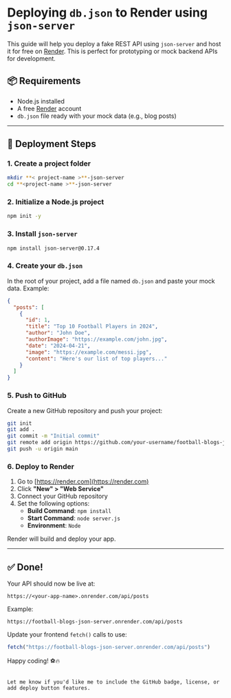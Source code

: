 # Deploying `db.json` to Render using `json-server`

This guide will help you deploy a fake REST API using `json-server` and host it for free on [Render](https://render.com). This is perfect for prototyping or mock backend APIs for development.

## 📦 Requirements

- Node.js installed
- A free [Render](https://render.com) account
- `db.json` file ready with your mock data (e.g., blog posts)

---

## 🚀 Deployment Steps

### 1. Create a project folder

```bash
mkdir **< project-name >**-json-server
cd **<project-name >**-json-server
```

### 2. Initialize a Node.js project

```bash
npm init -y
```

### 3. Install `json-server`

```bash
npm install json-server@0.17.4
```

### 4. Create your `db.json`

In the root of your project, add a file named `db.json` and paste your mock data. Example:

```json
{
  "posts": [
    {
      "id": 1,
      "title": "Top 10 Football Players in 2024",
      "author": "John Doe",
      "authorImage": "https://example.com/john.jpg",
      "date": "2024-04-21",
      "image": "https://example.com/messi.jpg",
      "content": "Here's our list of top players..."
    }
  ]
}
```


### 5. Push to GitHub

Create a new GitHub repository and push your project:

```bash
git init
git add .
git commit -m "Initial commit"
git remote add origin https://github.com/your-username/football-blogs-json-server.git
git push -u origin main
```

### 6. Deploy to Render

1. Go to [https://render.com](https://render.com)
2. Click **"New" > "Web Service"**
3. Connect your GitHub repository
4. Set the following options:
   - **Build Command**: `npm install`
   - **Start Command**: `node server.js`
   - **Environment**: `Node`


Render will build and deploy your app.

---

## ✅ Done!

Your API should now be live at:

```
https://<your-app-name>.onrender.com/api/posts
```

Example:

```
https://football-blogs-json-server.onrender.com/api/posts
```

Update your frontend `fetch()` calls to use:

```js
fetch("https://football-blogs-json-server.onrender.com/api/posts")
```

Happy coding! ⚽🔥
```

Let me know if you'd like me to include the GitHub badge, license, or add deploy button features.